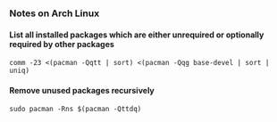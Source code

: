 ### Notes on Arch Linux

#### List all installed packages which are either unrequired or optionally required by other packages
```plaintext
comm -23 <(pacman -Qqtt | sort) <(pacman -Qqg base-devel | sort | uniq)
```

#### Remove unused packages recursively
```plaintext
sudo pacman -Rns $(pacman -Qttdq)
```